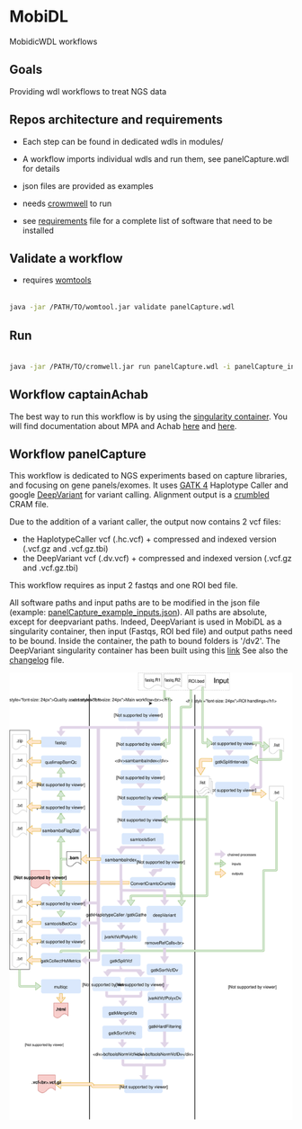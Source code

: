 # MobiDL

MobidicWDL workflows

## Goals

Providing wdl workflows to treat NGS data

## Repos architecture and requirements

- Each step can be found in dedicated wdls in modules/

- A workflow imports individual wdls and run them, see panelCapture.wdl for details

- json files are provided as examples

- needs [crowmwell](https://github.com/broadinstitute/cromwell) to run

- see  [requirements](requirements.md) file for a complete list of software that need to be installed

## Validate a workflow

- requires [womtools](https://github.com/broadinstitute/cromwell/releases)

```bash

java -jar /PATH/TO/womtool.jar validate panelCapture.wdl 

```

## Run

```bash

java -jar /PATH/TO/cromwell.jar run panelCapture.wdl -i panelCapture_inputs.json

```

## Workflow captainAchab

The best way to run this workflow is by using the [singularity container](https://github.com/mobidic/Achabilarity). You will find documentation about MPA and Achab [here](https://github.com/mobidic/MPA) and [here](https://github.com/mobidic/Captain-ACHAB).

## Workflow panelCapture

This workflow is dedicated to NGS experiments based on capture libraries, and focusing on gene panels/exomes. It uses  [GATK 4](https://software.broadinstitute.org/gatk/) Haplotype Caller and google [DeepVariant](https://github.com/google/deepvariant) for variant calling. Alignment output is a [crumbled](https://github.com/jkbonfield/crumble) CRAM file.

Due to the addition of a variant caller, the output now contains 2 vcf files:
 
- the HaplotypeCaller vcf (.hc.vcf) + compressed and indexed version (.vcf.gz and .vcf.gz.tbi)
- the DeepVariant vcf (.dv.vcf) + compressed and indexed version (.vcf.gz and .vcf.gz.tbi)

This workflow requires as input 2 fastqs and one ROI bed file.

All software paths and input paths are to be modified in the json file (example: [panelCapture_example_inputs.json](panelCapture_example_inputs.json)). All paths are absolute, except for deepvariant paths.
Indeed, DeepVariant is used in MobiDL as a singularity container, then input (Fastqs, ROI bed file) and output paths need to be bound. Inside the container, the path to bound folders is '/dv2'.
The DeepVariant singularity container has been built using this [link](https://gist.github.com/pansapiens/717efcdefb51fa0ce1a6abf092bcb2f4)
See also the [changelog](changelog.md) file.

![panelCapture workflow description](/img/panelCapture_v1.1.svg)
